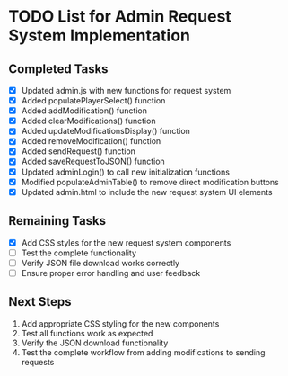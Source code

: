 # TODO List for Admin Request System Implementation

## Completed Tasks
- [x] Updated admin.js with new functions for request system
- [x] Added populatePlayerSelect() function
- [x] Added addModification() function
- [x] Added clearModifications() function
- [x] Added updateModificationsDisplay() function
- [x] Added removeModification() function
- [x] Added sendRequest() function
- [x] Added saveRequestToJSON() function
- [x] Updated adminLogin() to call new initialization functions
- [x] Modified populateAdminTable() to remove direct modification buttons
- [x] Updated admin.html to include the new request system UI elements

## Remaining Tasks
- [x] Add CSS styles for the new request system components
- [ ] Test the complete functionality
- [ ] Verify JSON file download works correctly
- [ ] Ensure proper error handling and user feedback

## Next Steps
1. Add appropriate CSS styling for the new components
2. Test all functions work as expected
3. Verify the JSON download functionality
4. Test the complete workflow from adding modifications to sending requests

